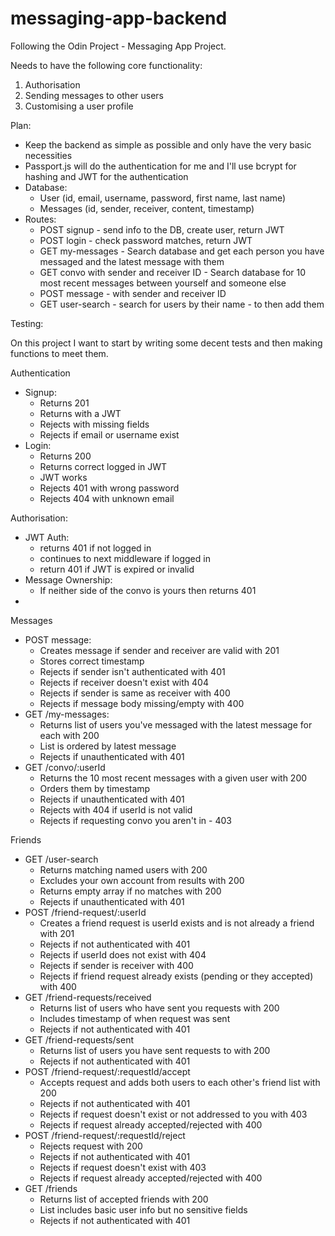 # messaging-app-backend

Following the Odin Project - Messaging App Project.

Needs to have the following core functionality:

1. Authorisation
2. Sending messages to other users
3. Customising a user profile

Plan:

- Keep the backend as simple as possible and only have the very basic necessities
- Passport.js will do the authentication for me and I'll use bcrypt for hashing and JWT for the authentication
- Database:
  - User (id, email, username, password, first name, last name)
  - Messages (id, sender, receiver, content, timestamp)
- Routes:
  - POST signup - send info to the DB, create user, return JWT
  - POST login - check password matches, return JWT
  - GET my-messages - Search database and get each person you have messaged and the latest message with them
  - GET convo with sender and receiver ID - Search database for 10 most recent messages between yourself and someone else
  - POST message - with sender and receiver ID
  - GET user-search - search for users by their name - to then add them

Testing:

On this project I want to start by writing some decent tests and then making functions to meet them.

Authentication

- Signup:
  - Returns 201
  - Returns with a JWT
  - Rejects with missing fields
  - Rejects if email or username exist
- Login:
  - Returns 200
  - Returns correct logged in JWT
  - JWT works
  - Rejects 401 with wrong password
  - Rejects 404 with unknown email

Authorisation:

- JWT Auth:
  - returns 401 if not logged in
  - continues to next middleware if logged in
  - return 401 if JWT is expired or invalid
- Message Ownership:
  - If neither side of the convo is yours then returns 401
- 

Messages

- POST message:
  - Creates message if sender and receiver are valid with 201
  - Stores correct timestamp
  - Rejects if sender isn't authenticated with 401
  - Rejects if receiver doesn't exist with 404
  - Rejects if sender is same as receiver with 400
  - Rejects if message body missing/empty with 400
- GET /my-messages:
  - Returns list of users you've messaged with the latest message for each with 200
  - List is ordered by latest message
  - Rejects if unauthenticated with 401
- GET /convo/:userId
  - Returns the 10 most recent messages with a given user with 200
  - Orders them by timestamp
  - Rejects if unauthenticated with 401
  - Rejects with 404 if userId is not valid
  - Rejects if requesting convo you aren't in - 403

Friends

- GET /user-search
  - Returns matching named users with 200
  - Excludes your own account from results with 200
  - Returns empty array if no matches with 200
  - Rejects if unauthenticated with 401
- POST /friend-request/:userId
  - Creates a friend request is userId exists and is not already a friend with 201
  - Rejects if not authenticated with 401
  - Rejects if userId does not exist with 404
  - Rejects if sender is receiver with 400
  - Rejects if friend request already exists (pending or they accepted) with 400
- GET /friend-requests/received
  - Returns list of users who have sent you requests with 200
  - Includes timestamp of when request was sent
  - Rejects if not authenticated with 401
- GET /friend-requests/sent
  - Returns list of users you have sent requests to with 200
  - Rejects if not authenticated with 401
- POST /friend-request/:requestId/accept
  - Accepts request and adds both users to each other's friend list with 200
  - Rejects if not authenticated with 401
  - Rejects if request doesn't exist or not addressed to you with 403
  - Rejects if request already accepted/rejected with 400
- POST /friend-request/:requestId/reject
  - Rejects request with 200
  - Rejects if not authenticated with 401
  - Rejects if request doesn't exist with 403
  - Rejects if request already accepted/rejected with 400
- GET /friends
  - Returns list of accepted friends with 200
  - List includes basic user info but no sensitive fields
  - Rejects if not authenticated with 401
